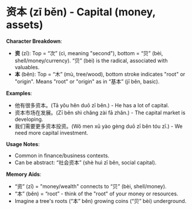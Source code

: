 # **资本 (zī běn) - Capital (money, assets)**

**Character Breakdown**:  
- **资** (zī): Top = “次” (cì, meaning "second"), bottom = “贝” (bèi, shell/money/currency). “贝” (bèi) is the radical, associated with valuables.  
- **本** (běn): Top = “木” (mù, tree/wood), bottom stroke indicates "root" or "origin". Means "root" or "origin" as in “基本” (jī běn, basic).

**Examples**:  
- 他有很多资本。(Tā yǒu hěn duō zī běn.) - He has a lot of capital.  
- 资本市场在发展。(Zī běn shì chǎng zài fā zhǎn.) - The capital market is developing.  
- 我们需要更多资本投资。(Wǒ men xū yào gèng duō zī běn tóu zī.) - We need more capital investment.

**Usage Notes**:  
- Common in finance/business contexts.  
- Can be abstract: “社会资本” (shè huì zī běn, social capital).

**Memory Aids**:  
- “资” (zī) = "money/wealth" connects to “贝” (bèi, shell/money).  
- “本” (běn) = “root” - think of the "root" of your money or resources.  
- Imagine a tree's roots (“本” běn) growing coins (“贝” bèi) underground.